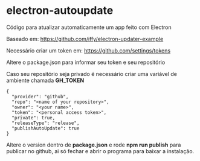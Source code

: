 # electron-autoupdate
 Código para atualizar automaticamente um app feito com Electron
 
Baseado em: https://github.com/iffy/electron-updater-example

Necessário criar um token em: https://github.com/settings/tokens

Altere o package.json para informar seu token e seu repositório

Caso seu repositório seja privado é necessário criar uma variável de ambiente chamada **GH_TOKEN**

```
{
  "provider": "github",
  "repo": "<name of your repository>",
  "owner": "<your name>",
  "token": "<personal access token>",
  "private": true,
  "releaseType": "release",
  "publishAutoUpdate": true
}
```

Altere o version dentro de **package.json** e rode **npm run publish** para publicar no github, ai só fechar e abrir o programa para baixar a instalação.
